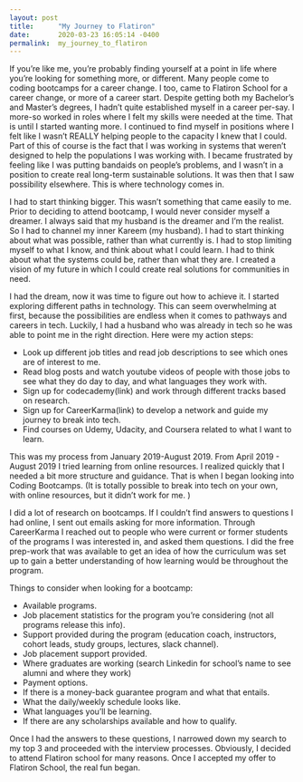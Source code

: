 ```yaml
---
layout: post
title:      "My Journey to Flatiron"
date:       2020-03-23 16:05:14 -0400
permalink:  my_journey_to_flatiron
---
```



If you’re like me, you’re probably finding yourself at a point in life where you’re looking for something more, or different. Many people come to coding bootcamps for a career change. I too, came to Flatiron School for a career change, or more of a career start. Despite getting both my Bachelor’s and Master’s degrees, I hadn’t quite established myself in a career per-say. I more-so worked in roles where I felt my skills were needed at the time. That is until I started wanting more. I continued to find myself in positions where I felt like I wasn’t REALLY helping people to the capacity I knew that I could. Part of this of course is the fact that I was working in systems that weren’t designed to help the populations I was working with. I became frustrated by feeling like I was putting bandaids on people’s problems, and I wasn’t in a position to create real long-term sustainable solutions. It was then that I saw possibility elsewhere. This is where technology comes in. 

I had to start thinking bigger. This wasn’t something that came easily to me. Prior to deciding to attend bootcamp, I would never consider myself a dreamer. I always said that my husband is the dreamer and I’m the realist. So I had to channel my inner Kareem (my husband). I had to start thinking about what was possible, rather than what currently is. I had to stop limiting myself to what I know, and think about what I could learn. I had to think about what the systems could be, rather than what they are. I created a vision of my future in which I could create real solutions for communities in need. 

I had the dream, now it was time to figure out how to achieve it. I started exploring different paths in technology. This can seem overwhelming at first, because the possibilities are endless when it comes to pathways and careers in tech. Luckily, I had a husband who was already in tech so he was able to point me in the right direction. Here were my action steps:

* Look up different job titles and read job descriptions to see which ones are of interest to me.
* Read blog posts and watch youtube videos of people with those jobs to see what they do day to day, and what languages they work with.
* Sign up for codecademy(link) and work through different tracks based on research.
* Sign up for CareerKarma(link) to develop a network and guide my journey to break into tech.
* Find courses on Udemy, Udacity, and Coursera related to what I want to learn.

This was my process from January 2019-August 2019. From April 2019 - August 2019 I tried learning from online resources. I realized quickly that I needed a bit more structure and guidance. That is when I began looking into Coding Bootcamps. (It is totally possible to break into tech on your own, with online resources, but it didn’t work for me. ) 

I did a lot of research on bootcamps. If I couldn’t find answers to questions I had online, I sent out emails asking for more information. Through CareerKarma I reached out to people who were current or former students of the programs I was interested in, and asked them questions. I did the free prep-work that was available to get an idea of how the curriculum was set up to gain a better understanding of how learning would be throughout the program.

Things to consider when looking for a bootcamp:

* Available programs.
* Job placement statistics for the program you’re considering (not all programs release this info).
* Support provided during the program (education coach, instructors, cohort leads, study groups, lectures, slack channel).
* Job placement support provided.
* Where graduates are working (search Linkedin for school’s name to see alumni and where they work)
* Payment options.
* If there is a money-back guarantee program and what that entails.
* What the daily/weekly schedule looks like.
* What languages you’ll be learning.
* If there are any scholarships available and how to qualify.

Once I had the answers to these questions, I narrowed down my search to my top 3 and proceeded with the interview processes. Obviously, I decided to attend Flatiron school for many reasons. Once I accepted my offer to Flatiron School, the real fun began. 

